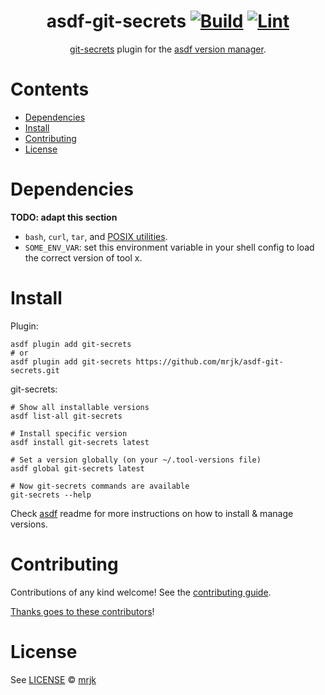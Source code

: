 <div align="center">

# asdf-git-secrets [![Build](https://github.com/mrjk/asdf-git-secrets/actions/workflows/build.yml/badge.svg)](https://github.com/mrjk/asdf-git-secrets/actions/workflows/build.yml) [![Lint](https://github.com/mrjk/asdf-git-secrets/actions/workflows/lint.yml/badge.svg)](https://github.com/mrjk/asdf-git-secrets/actions/workflows/lint.yml)

[git-secrets](https://github.com/mrjk/asdf-git-secrets) plugin for the [asdf version manager](https://asdf-vm.com).

</div>

# Contents

- [Dependencies](#dependencies)
- [Install](#install)
- [Contributing](#contributing)
- [License](#license)

# Dependencies

**TODO: adapt this section**

- `bash`, `curl`, `tar`, and [POSIX utilities](https://pubs.opengroup.org/onlinepubs/9699919799/idx/utilities.html).
- `SOME_ENV_VAR`: set this environment variable in your shell config to load the correct version of tool x.

# Install

Plugin:

```shell
asdf plugin add git-secrets
# or
asdf plugin add git-secrets https://github.com/mrjk/asdf-git-secrets.git
```

git-secrets:

```shell
# Show all installable versions
asdf list-all git-secrets

# Install specific version
asdf install git-secrets latest

# Set a version globally (on your ~/.tool-versions file)
asdf global git-secrets latest

# Now git-secrets commands are available
git-secrets --help
```

Check [asdf](https://github.com/asdf-vm/asdf) readme for more instructions on how to
install & manage versions.

# Contributing

Contributions of any kind welcome! See the [contributing guide](contributing.md).

[Thanks goes to these contributors](https://github.com/mrjk/asdf-git-secrets/graphs/contributors)!

# License

See [LICENSE](LICENSE) © [mrjk](https://github.com/mrjk/)

